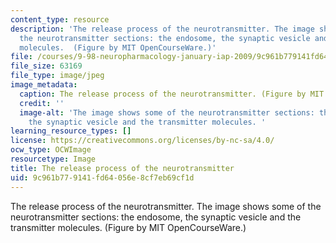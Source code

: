 ```yaml
---
content_type: resource
description: 'The release process of the neurotransmitter. The image shows some of
  the neurotransmitter sections: the endosome, the synaptic vesicle and the transmitter
  molecules.  (Figure by MIT OpenCourseWare.)'
file: /courses/9-98-neuropharmacology-january-iap-2009/9c961b779141fd64056e8cf7eb69cf1d_9-98iap09.jpg
file_size: 63169
file_type: image/jpeg
image_metadata:
  caption: The release process of the neurotransmitter. (Figure by MIT OpenCourseWare.)
  credit: ''
  image-alt: 'The image shows some of the neurotransmitter sections: the endosome,
    the synaptic vesicle and the transmitter molecules. '
learning_resource_types: []
license: https://creativecommons.org/licenses/by-nc-sa/4.0/
ocw_type: OCWImage
resourcetype: Image
title: The release process of the neurotransmitter
uid: 9c961b77-9141-fd64-056e-8cf7eb69cf1d
---
```

The release process of the neurotransmitter. The image shows some of the neurotransmitter sections: the endosome, the synaptic vesicle and the transmitter molecules.  (Figure by MIT OpenCourseWare.)